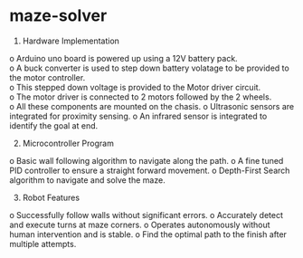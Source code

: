 # maze-solver 

1. Hardware Implementation

  o Arduino uno board is powered up using a 12V battery pack.  
  o A buck converter is used to step down battery volatage to be provided to the motor controller.  
  o This stepped down voltage is provided to the Motor driver circuit.  
  o The motor driver is connected to 2 motors followed by the 2 wheels.  
  o All these components are mounted on the chasis. 
  o Ultrasonic sensors are integrated for proximity sensing.
  o An infrared sensor is integrated to identify the goal at end.

2. Microcontroller Program

  o Basic wall following algorithm to navigate along the path.
  o A fine tuned PID controller to ensure a straight forward movement.
  o Depth-First Search algorithm to navigate and solve the maze.

3. Robot Features

  o Successfully follow walls without significant errors.
  o Accurately detect and execute turns at maze corners.
  o Operates autonomously without human intervention and is stable.
  o Find the optimal path to the finish after multiple attempts.
  
